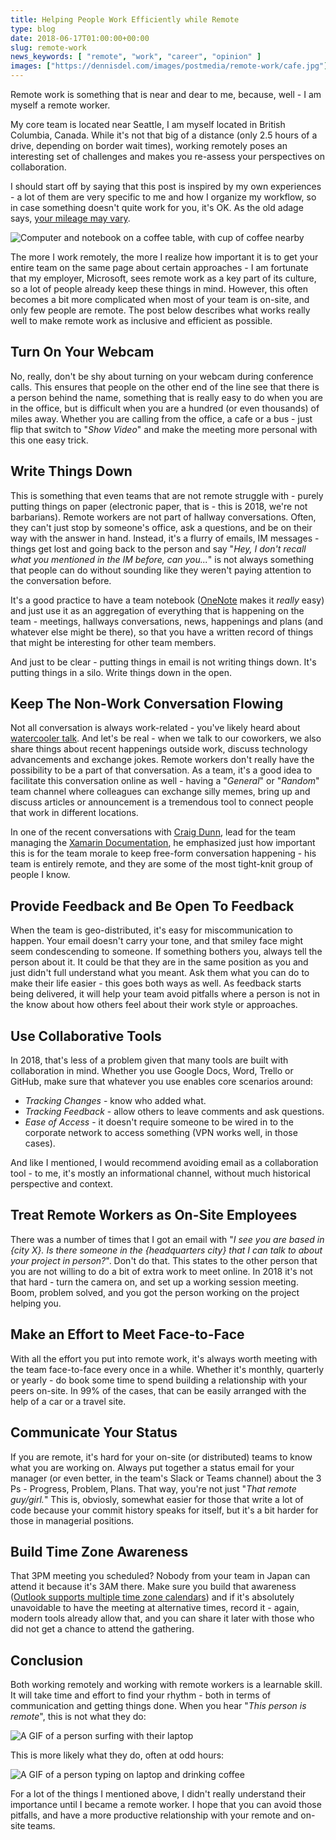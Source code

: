 ```yaml
---
title: Helping People Work Efficiently while Remote
type: blog
date: 2018-06-17T01:00:00+00:00
slug: remote-work
news_keywords: [ "remote", "work", "career", "opinion" ]
images: ["https://dennisdel.com/images/postmedia/remote-work/cafe.jpg"]
---
```


Remote work is something that is near and dear to me, because, well - I am myself a remote worker. 

My core team is located near Seattle, I am myself located in British Columbia, Canada. While it's not that big of a distance (only 2.5 hours of a drive, depending on border wait times), working remotely poses an interesting set of challenges and makes you re-assess your perspectives on collaboration. 

I should start off by saying that this post is inspired by my own experiences - a lot of them are very specific to me and how I organize my workflow, so in case something doesn't quite work for you, it's OK. As the old adage says, [your mileage may vary](https://en.wiktionary.org/wiki/your_mileage_may_vary).

![Computer and notebook on a coffee table, with cup of coffee nearby](/images/postmedia/remote-work/cafe.jpg)

The more I work remotely, the more I realize how important it is to get your entire team on the same page about certain approaches - I am fortunate that my employer, Microsoft, sees remote work as a key part of its culture, so a lot of people already keep these things in mind. However, this often becomes a bit more complicated when most of your team is on-site, and only few people are remote. The post below describes what works really well to make remote work as inclusive and efficient as possible.

## Turn On Your Webcam

No, really, don't be shy about turning on your webcam during conference calls. This ensures that people on the other end of the line see that there is a person behind the name, something that is really easy to do when you are in the office, but is difficult when you are a hundred (or even thousands) of miles away. Whether you are calling from the office, a cafe or a bus - just flip that switch to "_Show Video_" and make the meeting more personal with this one easy trick.

## Write Things Down

This is something that even teams that are not remote struggle with - purely putting things on paper (electronic paper, that is - this is 2018, we're not barbarians). Remote workers are not part of hallway conversations. Often, they can't just stop by someone's office, ask a questions, and be on their way with the answer in hand. Instead, it's a flurry of emails, IM messages - things get lost and going back to the person and say "_Hey, I don't recall what you mentioned in the IM before, can you..._" is not always something that people can do without sounding like they weren't paying attention to the conversation before. 

It's a good practice to have a team notebook ([OneNote](https://products.office.com/onenote/digital-note-taking-app) makes it _really_ easy) and just use it as an aggregation of everything that is happening on the team - meetings, hallways conversations, news, happenings and plans (and whatever else might be there), so that you have a written record of things that might be interesting for other team members.

And just to be clear - putting things in email is not writing things down. It's putting things in a silo. Write things down in the open.

## Keep The Non-Work Conversation Flowing

Not all conversation is always work-related - you've likely heard about [watercooler talk](https://www.fastcompany.com/670753/value-water-cooler-talk). And let's be real - when we talk to our coworkers, we also share things about recent happenings outside work, discuss technology advancements and exchange jokes. Remote workers don't really have the possibility to be a part of that conversation. As a team, it's a good idea to facilitate this conversation online as well - having a "_General_" or "_Random_" team channel where colleagues can exchange silly memes, bring up and discuss articles or announcement is a tremendous tool to connect people that work in different locations. 

In one of the recent conversations with [Craig Dunn](https://twitter.com/conceptdev), lead for the team managing the [Xamarin Documentation](https://docs.microsoft.com/xamarin), he emphasized just how important this is for the team morale to keep free-form conversation happening - his team is entirely remote, and they are some of the most tight-knit group of people I know.

## Provide Feedback and Be Open To Feedback

When the team is geo-distributed, it's easy for miscommunication to happen. Your email doesn't carry your tone, and that smiley face might seem condescending to someone. If something bothers you, always tell the person about it. It could be that they are in the same position as you and just didn't full understand what you meant. Ask them what you can do to make their life easier - this goes both ways as well. As feedback starts being delivered, it will help your team avoid pitfalls where a person is not in the know about how others feel about their work style or approaches.

## Use Collaborative Tools

In 2018, that's less of a problem given that many tools are built with collaboration in mind. Whether you use Google Docs, Word, Trello or GitHub, make sure that whatever you use enables core scenarios around:

* _Tracking Changes_ - know who added what.
* _Tracking Feedback_ - allow others to leave comments and ask questions.
* _Ease of Access_ - it doesn't require someone to be wired in to the corporate network to access something (VPN works well, in those cases).

And like I mentioned, I would recommend avoiding email as a collaboration tool - to me, it's mostly an informational channel, without much historical perspective and context.

## Treat Remote Workers as On-Site Employees

There was a number of times that I got an email with "_I see you are based in {city X}. Is there someone in the {headquarters city} that I can talk to about your project in person?_". Don't do that. This states to the other person that you are not willing to do a bit of extra work to meet online. In 2018 it's not that hard - turn the camera on, and set up a working session meeting. Boom, problem solved, and you got the person working on the project helping you.

## Make an Effort to Meet Face-to-Face

With all the effort you put into remote work, it's always worth meeting with the team face-to-face every once in a while. Whether it's monthly, quarterly or yearly - do book some time to spend building a relationship with your peers on-site. In 99% of the cases, that can be easily arranged with the help of a car or a travel site.

## Communicate Your Status

If you are remote, it's hard for your on-site (or distributed) teams to know what you are working on. Always put together a status email for your manager (or even better, in the team's Slack or Teams channel) about the 3 Ps - Progress, Problem, Plans. That way, you're not just "_That remote guy/girl._" This is, obviosly, somewhat easier for those that write a lot of code because your commit history speaks for itself, but it's a bit harder for those in managerial positions.

## Build Time Zone Awareness

That 3PM meeting you scheduled? Nobody from your team in Japan can attend it because it's 3AM there. Make sure you build that awareness ([Outlook supports multiple time zone calendars](https://support.office.com/en-us/article/add-remove-or-change-time-zones-5ab3e10e-5a6c-46af-ab48-156fedf70c04)) and if it's absolutely unavoidable to have the meeting at alternative times, record it - again, modern tools already allow that, and you can share it later with those who did not get a chance to attend the gathering.

## Conclusion

Both working remotely and working with remote workers is a learnable skill. It will take time and effort to find your rhythm - both in terms of communication and getting things done. When you hear "_This person is remote_", this is not what they do:

![A GIF of a person surfing with their laptop](/images/postmedia/remote-work/surf.gif)

This is more likely what they do, often at odd hours:

![A GIF of a person typing on laptop and drinking coffee](/images/postmedia/remote-work/working.gif)

For a lot of the things I mentioned above, I didn't really understand their importance until I became a remote worker. I hope that you can avoid those pitfalls, and have a more productive relationship with your remote and on-site teams.
